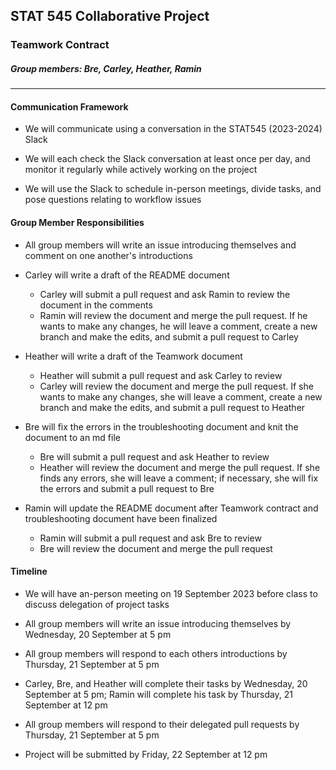 ## STAT 545 Collaborative Project
### Teamwork Contract
##### Group members: Bre, Carley, Heather, Ramin


---  

#### **Communication Framework**  

- We will communicate using a conversation in the STAT545 (2023-2024) Slack

- We will each check the Slack conversation at least once per day, and monitor it regularly while actively working on the project

- We will use the Slack to schedule in-person meetings, divide tasks, and pose questions relating to workflow issues



#### **Group Member Responsibilities**
  
- All group members will write an issue introducing themselves and comment on one another's introductions

- Carley will write a draft of the README document
  - Carley will submit a pull request and ask Ramin to review the document in the comments
  - Ramin will review the document and merge the pull request. If he wants to make any changes, he will leave a comment, create a new branch and make the edits, and submit a pull request to Carley  


- Heather will write a draft of the Teamwork document  
  - Heather will submit a pull request and ask Carley to review
  - Carley will review the document and merge the pull request. If she wants to make any changes, she will leave a comment, create a new branch and make the edits, and submit a pull request to Heather  


- Bre will fix the errors in the troubleshooting document and knit the document to an md file
  - Bre will submit a pull request and ask Heather to review
  - Heather will review the document and merge the pull request. If she finds any errors, she will leave a comment; if necessary, she will fix the errors and submit a pull request to Bre  

  
- Ramin will update the README document after Teamwork contract and troubleshooting document have been finalized
  - Ramin will submit a pull request and ask Bre to review
  - Bre will review the document and merge the pull request



#### **Timeline**

- We will have an-person meeting on 19 September 2023 before class to discuss delegation of project tasks

- All group members will write an issue introducing themselves by Wednesday, 20 September at 5 pm

- All group members will respond to each others introductions by Thursday, 21 September at 5 pm

- Carley, Bre, and Heather will complete their tasks by Wednesday, 20 September at 5 pm; Ramin will complete his task by Thursday, 21 September at 12 pm

- All group members will respond to their delegated pull requests by Thursday, 21 September at 5 pm

- Project will be submitted by Friday, 22 September at 12 pm





